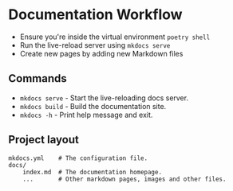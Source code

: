 # Documentation Workflow

* Ensure you're inside the virtual environment `poetry shell`
* Run the live-reload server using `mkdocs serve`
* Create new pages by adding new Markdown files

## Commands

- `mkdocs serve` - Start the live-reloading docs server.
- `mkdocs build` - Build the documentation site.
- `mkdocs -h` - Print help message and exit.

## Project layout

    mkdocs.yml    # The configuration file.
    docs/
        index.md  # The documentation homepage.
        ...       # Other markdown pages, images and other files.

